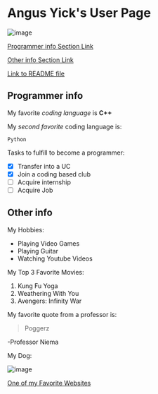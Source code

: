 # Angus Yick's User Page

![image](https://user-images.githubusercontent.com/74380180/113526624-9e057b80-956f-11eb-94b6-a188133a9146.png)


[Programmer info Section Link](https://github.com/angusyick/CSE110GitRepo/blob/main/index.md#programmer-info)

[Other info Section Link](https://github.com/angusyick/CSE110GitRepo/blob/main/index.md#other-info)

[Link to README file](README.md)

## Programmer info

My favorite *coding language* is **C++**

My *second favorite* coding language is:
```
Python
```

Tasks to fulfill to become a programmer:
- [x] Transfer into a UC
- [x] Join a coding based club
- [ ] Acquire internship
- [ ] Acquire Job

## Other info

My Hobbies:
- Playing Video Games
- Playing Guitar
- Watching Youtube Videos

My Top 3 Favorite Movies:
1. Kung Fu Yoga
2. Weathering With You
3. Avengers: Infinity War

My favorite quote from a professor is:
> Poggerz 

-Professor Niema

My Dog:

![image](https://user-images.githubusercontent.com/74380180/113526693-de64f980-956f-11eb-91cb-8dd006005117.png)


[One of my Favorite Websites](https://cat-bounce.com/)
